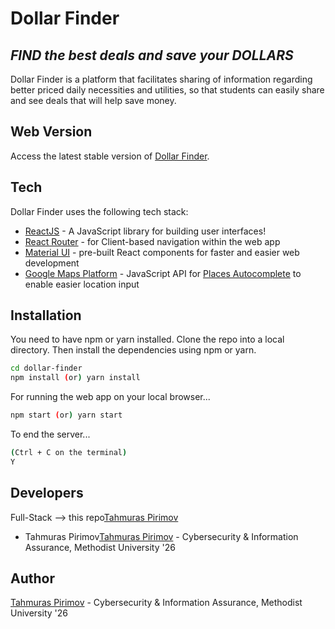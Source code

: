 # Dollar Finder

## _FIND the best deals and save your DOLLARS_

Dollar Finder is a platform that facilitates sharing of information regarding better priced daily necessities and utilities, so that students can easily share and see deals that will help save money.

## Web Version

Access the latest stable version of [Dollar Finder](https://dollarfinder.netlify.app/).

## Tech

Dollar Finder uses the following tech stack:

- [ReactJS](https://reactjs.org/) - A JavaScript library for building user interfaces!
- [React Router](https://reactrouter.com/) - for Client-based navigation within the web app
- [Material UI](https://material-ui.com/) - pre-built React components for faster and easier web development
- [Google Maps Platform](https://developers.google.com/maps) - JavaScript API for [Places Autocomplete](https://developers.google.com/maps/documentation/javascript/places-autocomplete) to enable easier location input

## Installation

You need to have npm or yarn installed.
Clone the repo into a local directory. Then install the dependencies using npm or yarn.

```sh
cd dollar-finder
npm install (or) yarn install
```

For running the web app on your local browser...

```sh
npm start (or) yarn start
```

To end the server...

```sh
(Ctrl + C on the terminal)
Y
```

## Developers

Full-Stack --> this repo[Tahmuras Pirimov](https://github.com/tahmurasp)
- Tahmuras Pirimov[Tahmuras Pirimov](https://github.com/tahmurasp) - Cybersecurity & Information Assurance, Methodist University '26


## Author

[Tahmuras Pirimov](https://github.com/tahmurasp) - Cybersecurity & Information Assurance, Methodist University '26
